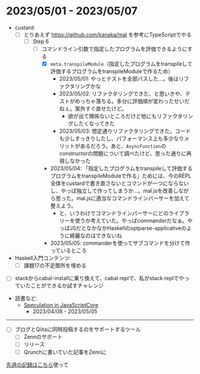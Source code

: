 # 2023/05/01 - 2023/05/07

- custard:
    - [ ] とりあえず <https://github.com/kanaka/mal> を参考にTypeScriptでやる
        - [ ] Step 6
            - [ ] コマンドライン引数で指定したプログラムを評価できるようにする
                - [x] `meta.transpileModule`（指定したプログラムをtranspileして評価するプログラムをtranspileModuleで作るため）
                    - 2023/05/01: やっとテストを全部パスした...。後はリファクタリングかな
                    - 2023/05/02: リファクタリングできた、と思いきや、テストがめっちゃ落ちる。多分に評価順が変わったせいだねぇ。案外すぐ直せたけど。
                        - 欲が出て関係ないところだけど他にもリファクタリングしたくなってきた
                    - 2023/05/03: 想定通りリファクタリングできた。コードも少しすっきりしたし、パフォーマンス上も多少なりメリットがあるだろう。あと、`AsyncFunction`のconstructorの問題について調べたけど、思った通りに再現しなかった
                - 2023/05/04: 「指定したプログラムをtranspileして評価するプログラムをtranspileModuleで作る」ためには、今のREPL全体をcustardで書き直さないとコマンドが一つにならないし、やっぱ独立して作ってしまうか...。mal.jsを改善しながら思った。mal.jsに適当なコマンドラインパーサーを加えて整えよう。
                    - と、いうわけでコマンドラインパーサーにどのライブラリーを使うか考えていた。やっぱcommanderだなぁ。やっぱJSだとなかなかHaskellのoptparse-applicativeのように綺麗なのはできないね
                - 2023/05/05: commanderを使ってサブコマンドを分けて作っているところ
- Haskell入門コンテンツ:
    - [ ] 課題17の不足箇所を埋める
- [ ] stackからcabal-installに乗り換えて、cabal replで、私がstack replでやっていたことができるか試すチャレンジ
- 読書など:
    - [Speculation in JavaScriptCore](https://webkit.org/blog/10308/speculation-in-javascriptcore/)
        - 2023/04/08 - 2023/05/05

------

- [ ] ブログとQiitaに同時投稿するのをサポートするツール
    - [ ] Zennのサポート
    - [ ] リリース
    - [ ] Qrunchに書いていた記事をZennに

[先週の記録はこちら](https://github.com/igrep/daily-commits/blob/a63e0f9b7ea2b550a887bb6089cd8c62cd3ac9d9/yesterday.md)使って
